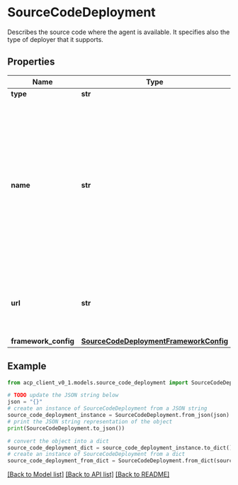 # SourceCodeDeployment

Describes the source code where the agent is available. It specifies also the type of deployer that it supports.

## Properties

Name | Type | Description | Notes
------------ | ------------- | ------------- | -------------
**type** | **str** |  | 
**name** | **str** | Name this deployment option is referred to within this agent. This is needed to indicate which one is preferred when this manifest is referred. Can be omitted, in such case selection is not possible. | [optional] 
**url** | **str** | Location of the source code. E.g. path to code root, github repo url etc. | 
**framework_config** | [**SourceCodeDeploymentFrameworkConfig**](SourceCodeDeploymentFrameworkConfig.md) |  | 

## Example

```python
from acp_client_v0_1.models.source_code_deployment import SourceCodeDeployment

# TODO update the JSON string below
json = "{}"
# create an instance of SourceCodeDeployment from a JSON string
source_code_deployment_instance = SourceCodeDeployment.from_json(json)
# print the JSON string representation of the object
print(SourceCodeDeployment.to_json())

# convert the object into a dict
source_code_deployment_dict = source_code_deployment_instance.to_dict()
# create an instance of SourceCodeDeployment from a dict
source_code_deployment_from_dict = SourceCodeDeployment.from_dict(source_code_deployment_dict)
```
[[Back to Model list]](../README.md#documentation-for-models) [[Back to API list]](../README.md#documentation-for-api-endpoints) [[Back to README]](../README.md)


